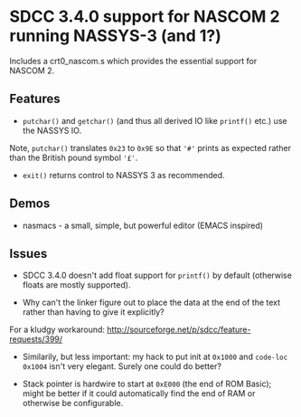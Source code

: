 # SDCC 3.4.0 support for NASCOM 2 running NASSYS-3 (and 1?)

Includes a crt0_nascom.s which provides the essential support for NASCOM 2.

## Features

* `putchar()` and `getchar()` (and thus all derived IO like `printf()` etc.) use the NASSYS IO.

Note, `putchar()` translates `0x23` to `0x9E` so that `'#'` prints as expected rather than the British pound symbol `'£'`.

* `exit()` returns control to NASSYS 3 as recommended.

## Demos

* nasmacs - a small, simple, but powerful editor (EMACS inspired)

## Issues

* SDCC 3.4.0 doesn't add float support for `printf()` by default (otherwise floats are mostly supported).

* Why can't the linker figure out to place the data at the end of the text rather than having to give it explicitly?

For a kludgy workaround: http://sourceforge.net/p/sdcc/feature-requests/399/

* Similarily, but less important: my hack to put init at `0x1000` and `code-loc 0x1004` isn't very elegant.  Surely one could do better?

* Stack pointer is hardwire to start at `0xE000` (the end of ROM Basic); might be better if it could automatically find the end of RAM or otherwise be configurable.
